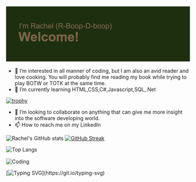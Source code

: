![header.png](https://github.com/R-boop-D-boop/R-boop-D-boop/blob/main/header.png?raw=true)

- 👀 I’m interested in all manner of coding, but I am also an avid reader and love cooking. You will probably find me reading my book while trying to play BOTW or TOTK at the same time.
- 🌱 I’m currently learning HTML,CSS,C#,Javascript,SQL,.Net

[![trophy](https://github-profile-trophy.vercel.app/?username=r-boop-d-boop&theme=gruvbox)](https://github.com/ryo-ma/github-profile-trophy)
  
- 💞️ I’m looking to collaborate on anything that can give me more insight into the software developing world.
- 📫 How to reach me on my LinkedIn

![Rachel's GitHub stats](https://github-readme-stats.vercel.app/api?username=r-boop-d-boop&show_icons=true&theme=merko)
[![GitHub Streak](http://github-readme-streak-stats.herokuapp.com?user=R-boop-D-boop&theme=merko)](https://git.io/streak-stats)



![Top Langs](https://github-readme-stats.vercel.app/api/top-langs/?username=r-boop-d-boop&layout=compact)

<img align="center" alt="Coding" width="80%" src="https://www.ignant.com/wp-content/uploads/2014/04/Rebecca-Mock_02.gif">

[![Typing SVG](https://readme-typing-svg.demolab.com/?lines=Here+lies+my+progress,+be+kind+&+say+hello!)](https://git.io/typing-svg)

<!---
R-boop-D-boop/R-boop-D-boop is a ✨ special ✨ repository because its `README.md` (this file) appears on your GitHub profile.
You can click the Preview link to take a look at your changes.
--->
